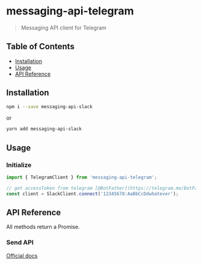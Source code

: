 # messaging-api-telegram

> Messaging API client for Telegram

## Table of Contents

- [Installation](#installation)
- [Usage](#usage)
- [API Reference](#api-reference)

## Installation

```sh
npm i --save messaging-api-slack
```
or
```sh
yarn add messaging-api-slack
```

## Usage

### Initialize

```js
import { TelegramClient } from 'messaging-api-telegram';

// get accessToken from telegram [@BotFather](https://telegram.me/BotFather)
const client = SlackClient.connect('12345678:AaBbCcDdwhatever');
```

## API Reference

All methods return a Promise.

### Send API

[Official docs](https://core.telegram.org/bots/api#available-methods)
